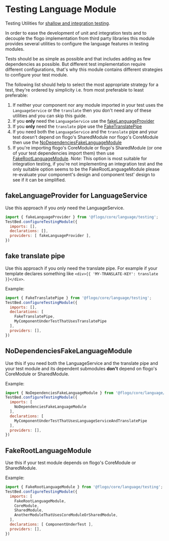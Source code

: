 # Testing Language Module

Testing Utilities for [shallow and integration testing](https://vsavkin.com/three-ways-to-test-angular-2-components-dcea8e90bd8d).

In order to ease the development of unit and integration tests and to decouple the flogo implementation from third party
libraries this module provides several utilities to configure the language features in testing modules.

Tests should be as simple as possible and that includes adding as few dependencies as possible. But different test implementation
require different configurations, that's why this module contains different strategies to configure your test module.

The following list should help to select the most appropriate strategy for a test, they're ordered by simplicity 
i.e. from most preferable to least preferable:

1. If neither your component nor any module imported in your test uses the `LanguageService` or the `translate` then
  you don't need any of these utilities and you can skip this guide.
2. If you **only** need the `LanguageService` use the [fakeLanguageProvider](#fakeLanguageprovider-for-languageservice) 
3. If you **only** need the `translate` pipe use the [FakeTranslatePipe](#fake-translate-pipe)
4. If you need both the `LanguageService` and the `translate` pipe and your test doesn't depend on flogo's SharedModule
   nor flogo's CoreModule then use the [NoDependenciesFakeLanguageModule](#nodependenciesfakelanguagemodule)
5. If you're importing flogo's CoreModule or flogo's SharedModule (or one of your test dependencies import them) then
   use  [FakeRootLanguageModule](#fakerootlanguagemodule). *Note:* This option is most suitable for integration testing,
   if you're not implementing an integration test and the only suitable option seems to be the FakeRootLanguageModule
   please re-evaluate your component's design and component test' design to see if it can be simplified. 

## fakeLanguageProvider for LanguageService

Use this approach if you *only* need the LanguageService.

```javascript
import { fakeLanguageProvider } from '@flogo/core/language/testing';
TestBed.configureTestingModule({
  imports: [],
  declarations: [],
  providers: [ fakeLanguageProvider ],
})
```

## fake translate pipe

Use this approach if you only need the translate pipe.
For example if your template declares something like `<div>{{ 'MY-TRANSLATE-KEY': translate }}</div>`.

Example:

```javascript
import { FakeTranslatePipe } from '@flogo/core/language/testing';
TestBed.configureTestingModule({
  imports: [],
  declarations: [ 
    FakeTranslatePipe,
    MyComponentUnderTestThatUsesTranslatePipe
  ],
  providers: [],
})
```

## NoDependenciesFakeLanguageModule

Use this if you need both the LanguageService and the translate pipe and your test module and its dependent submodules
**don't** depend on flogo's CoreModule or SharedModule.

Example:

```javascript
import { NoDependenciesFakeLanguageModule } from '@flogo/core/language/testing';
TestBed.configureTestingModule({
  imports: [
    NoDependenciesFakeLanguageModule
  ],
  declarations: [ 
    MyComponentUnderTestThatUsesLanguageServiceAndTranslatePipe
  ],
  providers: [],
})
```

## FakeRootLanguageModule

Use this if your test module depends on flogo's CoreModule or SharedModule.

Example:

```javascript
import { FakeRootLanguageModule } from '@flogo/core/language/testing';
TestBed.configureTestingModule({
  imports: [
    FakeRootLanguageModule,
    CoreModule,
    SharedModule,
    AnotherModuleThatUsesCoreModuleOrSharedModule,
  ],
  declarations: [ ComponentUnderTest ],
  providers: [],
})
```

